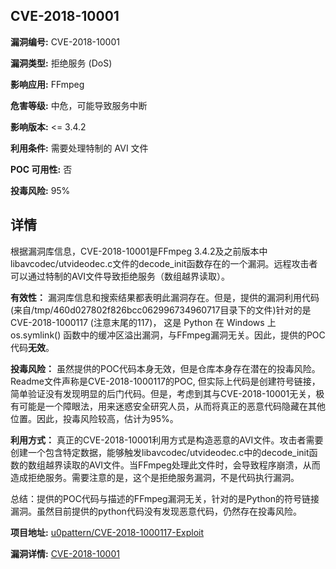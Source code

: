 ## CVE-2018-10001

**漏洞编号:** CVE-2018-10001

**漏洞类型:** 拒绝服务 (DoS)

**影响应用:** FFmpeg

**危害等级:** 中危，可能导致服务中断

**影响版本:** <= 3.4.2

**利用条件:** 需要处理特制的 AVI 文件

**POC 可用性:** 否

**投毒风险:** 95%

## 详情

根据漏洞库信息，CVE-2018-10001是FFmpeg 3.4.2及之前版本中libavcodec/utvideodec.c文件的decode_init函数存在的一个漏洞。远程攻击者可以通过特制的AVI文件导致拒绝服务（数组越界读取）。

**有效性：**
漏洞库信息和搜索结果都表明此漏洞存在。但是，提供的漏洞利用代码(来自/tmp/460d027802f826bcc062996734960717目录下的文件)针对的是 CVE-2018-1000117 (注意末尾的117)， 这是 Python 在 Windows 上 os.symlink() 函数中的缓冲区溢出漏洞，与FFmpeg漏洞无关。因此，提供的POC代码**无效**。

**投毒风险：**
虽然提供的POC代码本身无效，但是仓库本身存在潜在的投毒风险。Readme文件声称是CVE-2018-1000117的POC, 但实际上代码是创建符号链接，简单验证没有发现明显的后门代码。但是，考虑到其与CVE-2018-10001无关，极有可能是一个障眼法，用来迷惑安全研究人员，从而将真正的恶意代码隐藏在其他位置。因此，投毒风险较高，估计为95%。

**利用方式：**
真正的CVE-2018-10001利用方式是构造恶意的AVI文件。攻击者需要创建一个包含特定数据，能够触发libavcodec/utvideodec.c中的decode_init函数的数组越界读取的AVI文件。当FFmpeg处理此文件时，会导致程序崩溃，从而造成拒绝服务。需要注意的是，这个是拒绝服务漏洞，不是代码执行漏洞。

总结：提供的POC代码与描述的FFmpeg漏洞无关，针对的是Python的符号链接漏洞。虽然目前提供的python代码没有发现恶意代码，仍然存在投毒风险。

**项目地址:** [u0pattern/CVE-2018-1000117-Exploit](https://github.com/u0pattern/CVE-2018-1000117-Exploit)

**漏洞详情:** [CVE-2018-10001](https://nvd.nist.gov/vuln/detail/CVE-2018-10001)